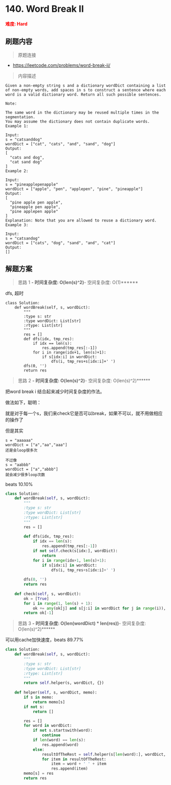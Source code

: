 
# 140. Word Break II

**<font color=red>难度: Hard</font>**

## 刷题内容

> 原题连接

* https://leetcode.com/problems/word-break-ii/

> 内容描述

```
Given a non-empty string s and a dictionary wordDict containing a list of non-empty words, add spaces in s to construct a sentence where each word is a valid dictionary word. Return all such possible sentences.

Note:

The same word in the dictionary may be reused multiple times in the segmentation.
You may assume the dictionary does not contain duplicate words.
Example 1:

Input:
s = "catsanddog"
wordDict = ["cat", "cats", "and", "sand", "dog"]
Output:
[
  "cats and dog",
  "cat sand dog"
]
Example 2:

Input:
s = "pineapplepenapple"
wordDict = ["apple", "pen", "applepen", "pine", "pineapple"]
Output:
[
  "pine apple pen apple",
  "pineapple pen apple",
  "pine applepen apple"
]
Explanation: Note that you are allowed to reuse a dictionary word.
Example 3:

Input:
s = "catsandog"
wordDict = ["cats", "dog", "sand", "and", "cat"]
Output:
[]
```

## 解题方案

> 思路 1
******- 时间复杂度: O(len(s)^2)******- 空间复杂度: O(1)******


dfs, 超时

```
class Solution:
    def wordBreak(self, s, wordDict):
        """
        :type s: str
        :type wordDict: List[str]
        :rtype: List[str]
        """
        res = []
        def dfs(idx, tmp_res):
            if idx == len(s):
                res.append(tmp_res[:-1])
            for i in range(idx+1, len(s)+1):
                if s[idx:i] in wordDict:
                    dfs(i, tmp_res+s[idx:i]+' ')
        dfs(0, '')
        return res
```


> 思路 2
******- 时间复杂度: O(len(s)^2)******- 空间复杂度: O(len(s)^2)******

把word break i 结合起来减少时间复杂度的作法。


做法如下，聪明：

就是对于每一个s，我们来check它是否可以break，如果不可以，就不用做相应的操作了

但是其实

```
s = "aaaaaa"
wordDict = ["a","aa","aaa"]
还是会loop很多次

不过像
s = "aabbb"
wordDict = ["a","abbb"]
就会减少很多loop次数
```

beats 10.10%

```python
class Solution:
    def wordBreak(self, s, wordDict):
        """
        :type s: str
        :type wordDict: List[str]
        :rtype: List[str]
        """
        res = []
        
        def dfs(idx, tmp_res):
            if idx == len(s):
                res.append(tmp_res[:-1])
            if not self.check(s[idx:], wordDict):
                return
            for i in range(idx+1, len(s)+1):
                if s[idx:i] in wordDict:
                    dfs(i, tmp_res+s[idx:i]+' ')
                    
        dfs(0, '')
        return res
    
    def check(self, s, wordDict):
        ok = [True]
        for i in range(1, len(s) + 1):
            ok += any(ok[j] and s[j:i] in wordDict for j in range(i)),
        return ok[-1]
```

> 思路 3
******- 时间复杂度: O(len(wordDict) * len(res))******- 空间复杂度: O(len(s)^2)******

可以用cache加快速度，beats 89.77%

```python
class Solution:
    def wordBreak(self, s, wordDict):
        """
        :type s: str
        :type wordDict: List[str]
        :rtype: List[str]
        """
        return self.helper(s, wordDict, {})
    
    def helper(self, s, wordDict, memo):
        if s in memo: 
            return memo[s]
        if not s: 
            return []

        res = []
        for word in wordDict:
            if not s.startswith(word):
                continue
            if len(word) == len(s):
                res.append(word)
            else:
                resultOfTheRest = self.helper(s[len(word):], wordDict, memo)
                for item in resultOfTheRest:
                    item = word + ' ' + item
                    res.append(item)
        memo[s] = res
        return res
```

